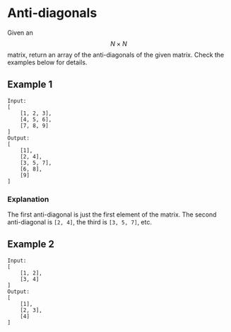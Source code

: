 # Anti-diagonals

Given an $$N\times N$$ matrix, return an array of the anti-diagonals of the given matrix. Check the examples below for details.

## Example 1

```
Input:
[
    [1, 2, 3],
    [4, 5, 6],
    [7, 8, 9]
]
Output:
[
    [1],
    [2, 4],
    [3, 5, 7],
    [6, 8],
    [9]
]
```

### Explanation

The first anti-diagonal is just the first element of the matrix. The second anti-diagonal is `[2, 4]`, the third is `[3, 5, 7]`, etc.

## Example 2

```
Input:
[
    [1, 2],
    [3, 4]
]
Output:
[
    [1],
    [2, 3],
    [4]
]
```

